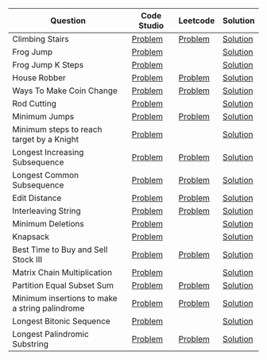 | Question                                       | Code Studio                                                                                              | Leetcode                                                                                     | Solution                                         |
| ---------------------------------------------- | -------------------------------------------------------------------------------------------------------- | -------------------------------------------------------------------------------------------- | ------------------------------------------------ |
| Climbing Stairs                                | [Problem](https://www.codingninjas.com/studio/problems/count-ways-to-reach-nth-stairs_798650)            | [Problem](https://leetcode.com/problems/climbing-stairs)                                     | [Solution](ClimbStairs.java)                     |
| Frog Jump                                      | [Problem](https://www.codingninjas.com/studio/problems/frog-jump_3621012)                                |                                                                                              | [Solution](FrogJump.java)                        |
| Frog Jump K Steps                              | [Problem](https://www.codingninjas.com/studio/problems/minimal-cost_8180930)                             |                                                                                              | [Solution](FrogJumpKSteps.java)                  |
| House Robber                                   | [Problem](https://www.codingninjas.com/studio/problems/loot-houses_630510)                               | [Problem](https://leetcode.com/problems/house-robber)                                        | [Solution](HouseRobber.java)                     |
| Ways To Make Coin Change                       | [Problem](https://www.codingninjas.com/studio/problems/630471)                                           | [Problem](https://leetcode.com/problems/coin-change-ii)                                      | [Solution](TotalWaysCoinChange.java)             |
| Rod Cutting                                    | [Problem](https://www.codingninjas.com/studio/problems/rod-cutting-problem_800284)                       |                                                                                              | [Solution](RodCutting.java)                      |
| Minimum Jumps                                  | [Problem](https://www.codingninjas.com/studio/problems/minimum-jumps_1062693)                            | [Problem](https://leetcode.com/problems/jump-game-ii)                                        | [Solution](MininumJumpToReachEnd.java)           |
| Minimum steps to reach target by a Knight      | [Problem](https://www.codingninjas.com/studio/problems/minimum-steps-to-reach-target-by-a-knight_893050) |                                                                                              | [Solution](MinimumStepsToReachTargetKnight.java) |
| Longest Increasing Subsequence                 | [Problem](https://www.codingninjas.com/studio/problems/630459)                                           | [Problem](https://leetcode.com/problems/longest-increasing-subsequence)                      | [Solution](LongestIncreasingSubsequence.java)    |
| Longest Common Subsequence                     | [Problem](https://www.codingninjas.com/studio/problems/624879)                                           | [Problem](https://leetcode.com/problems/longest-common-subsequence)                          | [Solution](LongestCommonSubSequence.java)        |
| Edit Distance                                  | [Problem](https://www.codingninjas.com/studio/problems/630420)                                           | [Problem](https://leetcode.com/problems/edit-distance)                                       | [Solution](EditDistance.java)                    |
| Interleaving String                            | [Problem](https://www.codingninjas.com/studio/problems/interleaving-two-strings_1062567)                 | [Problem](https://leetcode.com/problems/interleaving-string)                                 | [Solution](StringInterleave.java)                |
| Minimum Deletions                              | [Problem](https://www.codingninjas.com/studio/problems/minimum-deletions_2221411)                        |                                                                                              | [Solution](MinimumDeletions.java)                |
| Knapsack                                       | [Problem](https://www.codingninjas.com/studio/problems/1072980)                                          |                                                                                              | [Solution](Knapsack.java)                        |
| Best Time to Buy and Sell Stock III            | [Problem](https://www.codingninjas.com/studio/problems/buy-and-sell-stock_1071012)                       | [Problem](https://leetcode.com/problems/best-time-to-buy-and-sell-stock-iii)                 | [Solution](BuySellStock.java)                    |
| Matrix Chain Multiplication                    | [Problem](https://www.codingninjas.com/studio/problems/975344)                                           |                                                                                              | [Solution](MatrixChainMultiplication.java)       |
| Partition Equal Subset Sum                     | [Problem](https://www.codingninjas.com/studio/problems/partition-equal-subset-sum_892980)                | [Problem](https://leetcode.com/problems/partition-equal-subset-sum)                          | [Solution](PartitionSubsetEqualSum.java)         |
| Minimum insertions to make a string palindrome | [Problem](https://www.codingninjas.com/studio/problems/minimum-insertions-to-make-palindrome_985293)     | [Problem](https://leetcode.com/problems/minimum-insertion-steps-to-make-a-string-palindrome) | [Solution](MinInsertionPalindrome.java)          |
| Longest Bitonic Sequence                       | [Problem](https://www.codingninjas.com/studio/problems/longest-bitonic-sequence_1062688)                 |                                                                                              | [Solution](LongestBitonicSubString.java)         |
| Longest Palindromic Substring                  | [Problem](https://www.codingninjas.com/studio/problems/longest-palindromic-substring_758900)             | [Problem](https://leetcode.com/problems/longest-palindromic-substring)                       | [Solution](LongestPalindromicSubstring.java)     |
